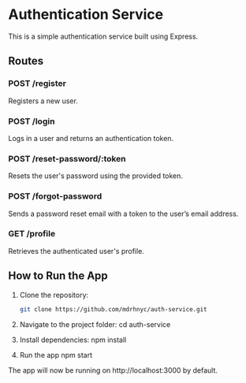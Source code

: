 # Authentication Service

This is a simple authentication service built using Express.

## Routes

### POST /register
Registers a new user.

### POST /login
Logs in a user and returns an authentication token.

### POST /reset-password/:token
Resets the user's password using the provided token.

### POST /forgot-password
Sends a password reset email with a token to the user’s email address.

### GET /profile
Retrieves the authenticated user's profile.

## How to Run the App

1. Clone the repository:
   ```bash
   git clone https://github.com/mdrhnyc/auth-service.git

2. Navigate to the project folder:
    cd auth-service

3. Install dependencies:
    npm install

4. Run the app
    npm start

The app will now be running on http://localhost:3000 by default.

